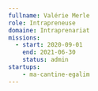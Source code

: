 ```yaml
---
fullname: Valérie Merle
role: Intrapreneuse
domaine: Intraprenariat
missions:
  - start: 2020-09-01
    end: 2021-06-30
    status: admin
startups:
    - ma-cantine-egalim
---
```

